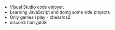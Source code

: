 - Visual Studio code enjoyer,
- Learning JavaScript and doing some side projects
- Only games I play - chess/cs2
- discord: harryjd09
